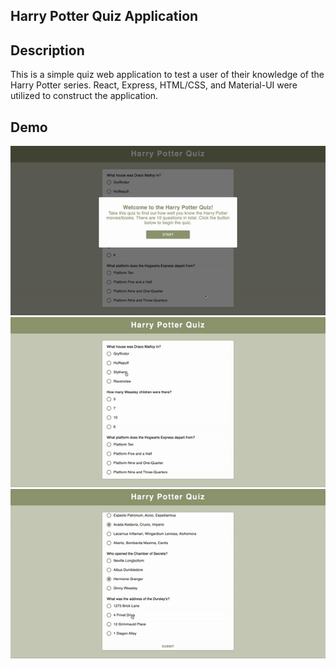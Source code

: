 ## Harry Potter Quiz Application

## Description
This is a simple quiz web application to test a user of their knowledge of the Harry Potter series. React, Express, HTML/CSS, and Material-UI were utilized to construct the application. 

## Demo
![Demo-1](./demo/Demo1.gif)
![Demo-1](./demo/Demo2.gif)
![Demo-2](./demo/Demo3.gif)
